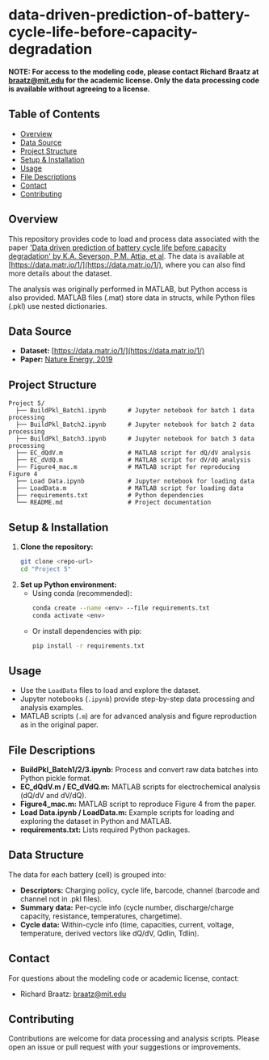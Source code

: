 # data-driven-prediction-of-battery-cycle-life-before-capacity-degradation

**NOTE: For access to the modeling code, please contact Richard Braatz at braatz@mit.edu for the academic license. Only the data processing code is available without agreeing to a license.**

## Table of Contents
- [Overview](#overview)
- [Data Source](#data-source)
- [Project Structure](#project-structure)
- [Setup & Installation](#setup--installation)
- [Usage](#usage)
- [File Descriptions](#file-descriptions)
- [Contact](#contact)
- [Contributing](#contributing)

## Overview
This repository provides code to load and process data associated with the paper ['Data driven prediction of battery cycle life before capacity degradation' by K.A. Severson, P.M. Attia, et al](https://www.nature.com/articles/s41560-019-0356-8). The data is available at [https://data.matr.io/1/](https://data.matr.io/1/), where you can also find more details about the dataset.

The analysis was originally performed in MATLAB, but Python access is also provided. MATLAB files (.mat) store data in structs, while Python files (.pkl) use nested dictionaries.

## Data Source
- **Dataset:** [https://data.matr.io/1/](https://data.matr.io/1/)
- **Paper:** [Nature Energy, 2019](https://www.nature.com/articles/s41560-019-0356-8)

## Project Structure
```
Project 5/
  ├── BuildPkl_Batch1.ipynb      # Jupyter notebook for batch 1 data processing
  ├── BuildPkl_Batch2.ipynb      # Jupyter notebook for batch 2 data processing
  ├── BuildPkl_Batch3.ipynb      # Jupyter notebook for batch 3 data processing
  ├── EC_dQdV.m                  # MATLAB script for dQ/dV analysis
  ├── EC_dVdQ.m                  # MATLAB script for dV/dQ analysis
  ├── Figure4_mac.m              # MATLAB script for reproducing Figure 4
  ├── Load Data.ipynb            # Jupyter notebook for loading data
  ├── LoadData.m                 # MATLAB script for loading data
  ├── requirements.txt           # Python dependencies
  └── README.md                  # Project documentation
```

## Setup & Installation
1. **Clone the repository:**
   ```bash
   git clone <repo-url>
   cd "Project 5"
   ```
2. **Set up Python environment:**
   - Using conda (recommended):
     ```bash
     conda create --name <env> --file requirements.txt
     conda activate <env>
     ```
   - Or install dependencies with pip:
     ```bash
     pip install -r requirements.txt
     ```

## Usage
- Use the `LoadData` files to load and explore the dataset.
- Jupyter notebooks (`.ipynb`) provide step-by-step data processing and analysis examples.
- MATLAB scripts (`.m`) are for advanced analysis and figure reproduction as in the original paper.

## File Descriptions
- **BuildPkl_Batch1/2/3.ipynb:** Process and convert raw data batches into Python pickle format.
- **EC_dQdV.m / EC_dVdQ.m:** MATLAB scripts for electrochemical analysis (dQ/dV and dV/dQ).
- **Figure4_mac.m:** MATLAB script to reproduce Figure 4 from the paper.
- **Load Data.ipynb / LoadData.m:** Example scripts for loading and exploring the dataset in Python and MATLAB.
- **requirements.txt:** Lists required Python packages.

## Data Structure
The data for each battery (cell) is grouped into:
- **Descriptors:** Charging policy, cycle life, barcode, channel (barcode and channel not in .pkl files).
- **Summary data:** Per-cycle info (cycle number, discharge/charge capacity, resistance, temperatures, chargetime).
- **Cycle data:** Within-cycle info (time, capacities, current, voltage, temperature, derived vectors like dQ/dV, Qdlin, Tdlin).

## Contact
For questions about the modeling code or academic license, contact:
- Richard Braatz: braatz@mit.edu

## Contributing
Contributions are welcome for data processing and analysis scripts. Please open an issue or pull request with your suggestions or improvements.
